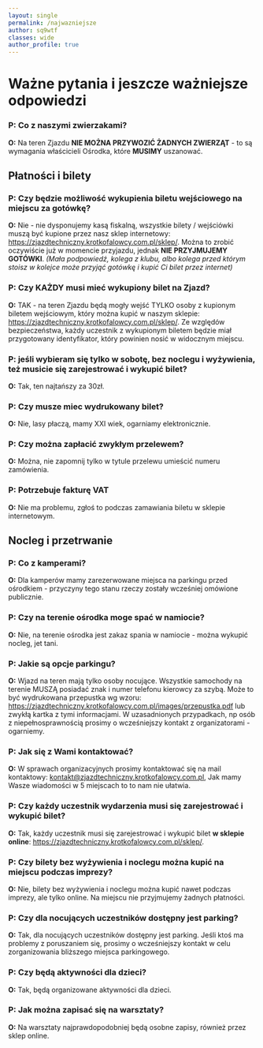 ```yaml
---
layout: single
permalink: /najwazniejsze
author: sq9wtf
classes: wide
author_profile: true
---
```


# Ważne pytania i jeszcze ważniejsze odpowiedzi

### P: Co z naszymi zwierzakami?
**O:** Na teren Zjazdu **NIE MOŻNA PRZYWOZIĆ ŻADNYCH ZWIERZĄT** - to są wymagania właścicieli Ośrodka, które **MUSIMY** uszanować. 

## Płatności i bilety

### P: Czy będzie możliwość wykupienia biletu wejściowego na miejscu za gotówkę?
**O:** Nie - nie dysponujemy kasą fiskalną, wszystkie bilety / wejściówki muszą być kupione przez nasz sklep internetowy: <https://zjazdtechniczny.krotkofalowcy.com.pl/sklep/>. Można to zrobić oczywiście już w momencie przyjazdu, jednak **NIE PRZYJMUJEMY GOTÓWKI**. 
*(Mała podpowiedź, kolega z klubu, albo kolega przed którym stoisz w kolejce może przyjąć gotówkę i kupić Ci bilet przez internet)*


### P: Czy KAŻDY musi mieć wykupiony bilet na Zjazd?
**O:** TAK - na teren Zjazdu będą mogły wejść TYLKO osoby z kupionym biletem wejściowym, który można kupić w naszym sklepie: <https://zjazdtechniczny.krotkofalowcy.com.pl/sklep/>. Ze względów bezpieczeństwa, każdy uczestnik z wykupionym biletem będzie miał przygotowany identyfikator, który powinien nosić w widocznym miejscu.


### P: jeśli wybieram się tylko w sobotę, bez noclegu i wyżywienia, też musicie się zarejestrować i wykupić bilet?
**O:** Tak, ten najtańszy za 30zł.


### P: Czy musze miec wydrukowany bilet?
**O:** Nie, lasy płaczą, mamy XXI wiek, ogarniamy elektronicznie.


### P: Czy można zapłacić zwykłym przelewem?
**O:** Można, nie zapomnij tylko w tytule przelewu umieścić numeru zamówienia.


### P: Potrzebuje fakturę VAT
**O:** Nie ma problemu, zgłoś to podczas zamawiania biletu w sklepie internetowym.

## Nocleg i przetrwanie

### P: Co z kamperami?
**O:** Dla kamperów mamy zarezerwowane miejsca na parkingu przed ośrodkiem - przyczyny tego stanu rzeczy zostały wcześniej omówione publicznie.


### P: Czy na terenie ośrodka moge spać w namiocie?
**O:** Nie, na terenie ośrodka jest zakaz spania w namiocie - można wykupić nocleg, jet tani.


### P: Jakie są opcje parkingu?
**O:** Wjazd na teren mają tylko osoby nocujące. Wszystkie samochody na terenie MUSZĄ posiadać znak i numer telefonu kierowcy za szybą.
Może to być wydrukowana przepustka wg wzoru: https://zjazdtechniczny.krotkofalowcy.com.pl/images/przepustka.pdf lub zwykłą kartka z tymi informacjami.
W uzasadnionych przypadkach, np osób z niepełnosprawnością prosimy o wcześniejszy kontakt z organizatorami - ogarniemy.


### P: Jak się z Wami kontaktować?
**O:** W sprawach organizacyjnych prosimy kontaktować się na mail kontaktowy: kontakt@zjazdtechniczny.krotkofalowcy.com.pl, Jak mamy Wasze wiadomości w 5 miejscach to to nam nie ułatwia.


### P: Czy każdy uczestnik wydarzenia musi się zarejestrować i wykupić bilet?
**O:** Tak, każdy uczestnik musi się zarejestrować i wykupić bilet **w sklepie online**: <https://zjazdtechniczny.krotkofalowcy.com.pl/sklep/>.


### P: Czy bilety bez wyżywienia i noclegu można kupić na miejscu podczas imprezy?
**O:** Nie, bilety bez wyżywienia i noclegu można kupić nawet podczas imprezy, ale tylko online. Na miejscu nie przyjmujemy żadnych płatności.


### P: Czy dla nocujących uczestników dostępny jest parking?
**O:** Tak, dla nocujących uczestników dostępny jest parking. Jeśli ktoś ma problemy z poruszaniem się, prosimy o wcześniejszy kontakt w celu zorganizowania bliższego miejsca parkingowego.


### P: Czy będą aktywności dla dzieci?
**O:** Tak, będą organizowane aktywności dla dzieci.


### P: Jak można zapisać się na warsztaty?
**O:** Na warsztaty najprawdopodobniej będą osobne zapisy, również przez sklep online.